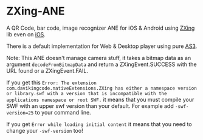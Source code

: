 ZXing-ANE
=========

A QR Code, bar code, image recognizer ANE for iOS &amp; Android using [ZXing](https://github.com/zxing/zxing/) lib even on [iOS](https://github.com/TheLevelUp/ZXingObjC).

There is a default implementation for Web &amp; Desktop player using pure [AS3](https://github.com/zxing/zxing/tree/c1df162b95e07928afbd4830798cc1408af1ac67/actionscript).

Note: This ANE doesn't manage camera stuff, it takes a bitmap data as an argument `decodeFromBitmapData` and return a ZXingEvent.SUCCESS with the URL found or a ZXingEvent.FAIL.

If you get this `Error: The extension com.davikingcode.nativeExtensions.ZXing has either a namespace version or library.swf with a version that is incompatible with the applications namespace or root SWF.` it means that you must compile your SWF with an upper swf version than your default. For example add `-swf-version=25` to your command line.

If you get `Error while loading initial content` it means that you need to change your `-swf-version` too!